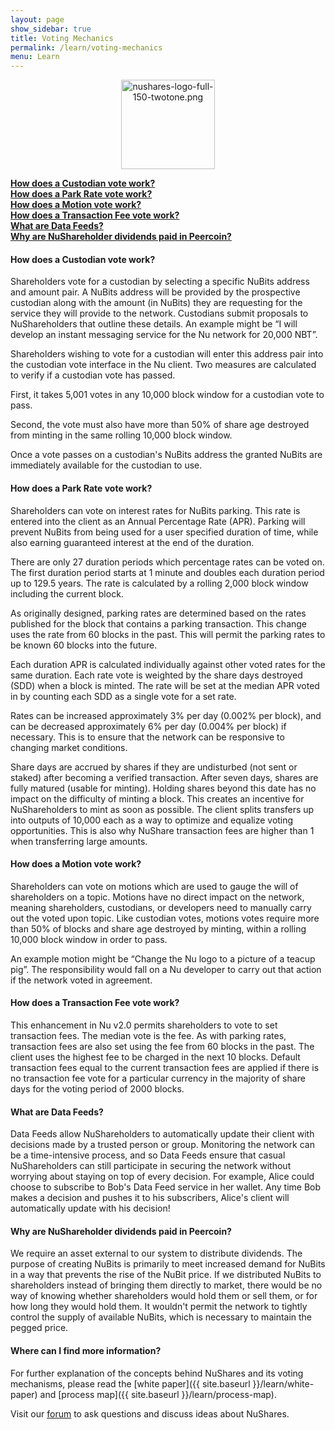 ```yaml
---
layout: page
show_sidebar: true
title: Voting Mechanics
permalink: /learn/voting-mechanics
menu: Learn
---
```

<center><img src="{{ site.url }}{{ site.baseurl }}/assets/nushares-logo-full-150-twotone.png" width="150" height="143" alt="nushares-logo-full-150-twotone.png" /></center>

[**How does a Custodian vote work?**](#how-does-a-custodian-vote-work)  
[**How does a Park Rate vote work?**](#how-does-a-park-rate-vote-work)  
[**How does a Motion vote work?**](#how-does-a-motion-vote-work)  
[**How does a Transaction Fee vote work?**](#how-does-a-transaction-fee-vote-work)  
[**What are Data Feeds?**](#what-are-data-feeds)  
[**Why are NuShareholder dividends paid in Peercoin?**](#why-are-nushareholder-dividends-paid-in-peercoin)  

#### How does a Custodian vote work?

Shareholders vote for a custodian by selecting a specific NuBits address and amount pair. A NuBits address will be provided by the prospective custodian along with the amount (in NuBits) they are requesting for the service they will provide to the network. Custodians submit proposals to NuShareholders that outline these details. An example might be “I will develop an instant messaging service for the Nu network for 20,000 NBT”.

Shareholders wishing to vote for a custodian will enter this address pair into the custodian vote interface in the Nu client. Two measures are calculated to verify if a custodian vote has passed.

First, it takes 5,001 votes in any 10,000 block window for a custodian vote to pass.

Second, the vote must also have more than 50% of share age destroyed from minting in the same rolling 10,000 block window.

Once a vote passes on a custodian's NuBits address the granted NuBits are immediately available for the custodian to use.


#### How does a Park Rate vote work?

Shareholders can vote on interest rates for NuBits parking. This rate is entered into the client as an Annual Percentage Rate (APR). Parking will prevent NuBits from being used for a user specified duration of time, while also earning guaranteed interest at the end of the duration.

There are only 27 duration periods which percentage rates can be voted on. The first duration period starts at 1 minute and doubles each duration period up to 129.5 years. The rate is calculated by a rolling 2,000 block window including the current block.

As originally designed, parking rates are determined based on the rates published for the block that contains a parking transaction. This change uses the rate from 60 blocks in the past. This will permit the parking rates to be known 60 blocks into the future.

Each duration APR is calculated individually against other voted rates for the same duration. Each rate vote is weighted by the share days destroyed (SDD) when a block is minted. The rate will be set at the median APR voted in by counting each SDD as a single vote for a set rate.

Rates can be increased approximately 3% per day (0.002% per block), and can be decreased approximately 6% per day (0.004% per block) if necessary. This is to ensure that the network can be responsive to changing market conditions.

Share days are accrued by shares if they are undisturbed (not sent or staked) after becoming a verified transaction. After seven days, shares are fully matured (usable for minting). Holding shares beyond this date has no impact on the difficulty of minting a block. This creates an incentive for NuShareholders to mint as soon as possible. The client splits transfers up into outputs of 10,000 each as a way to optimize and equalize voting opportunities. This is also why NuShare transaction fees are higher than 1 when transferring large amounts.

#### How does a Motion vote work?

Shareholders can vote on motions which are used to gauge the will of shareholders on a topic. Motions have no direct impact on the network, meaning shareholders, custodians, or developers need to manually carry out the voted upon topic. Like custodian votes, motions votes require more than 50% of blocks and share age destroyed by minting, within a rolling 10,000 block window in order to pass.

An example motion might be “Change the Nu logo to a picture of a teacup pig”. The responsibility would fall on a Nu developer to carry out that action if the network voted in agreement.


#### How does a Transaction Fee vote work?

This enhancement in Nu v2.0 permits shareholders to vote to set transaction fees. The median vote is the fee. As with parking rates, transaction fees are also set using the fee from 60 blocks in the past. The client uses the highest fee to be charged in the next 10 blocks. Default transaction fees equal to the current transaction fees are applied if there is no transaction fee vote for a particular currency in the majority of share days for the voting period of 2000 blocks.

#### What are Data Feeds?

Data Feeds allow NuShareholders to automatically update their client with decisions made by a trusted person or group. Monitoring the network can be a time-intensive process, and so Data Feeds ensure that casual NuShareholders can still participate in securing the network without worrying about staying on top of every decision. For example, Alice could choose to subscribe to Bob's Data Feed service in her wallet. Any time Bob makes a decision and pushes it to his subscribers, Alice's client will automatically update with his decision!

#### Why are NuShareholder dividends paid in Peercoin?

We require an asset external to our system to distribute dividends. The purpose of creating NuBits is primarily to meet increased demand for NuBits in a way that prevents the rise of the NuBit price. If we distributed NuBits to shareholders instead of bringing them directly to market, there would be no way of knowing whether shareholders would hold them or sell them, or for how long they would hold them. It wouldn't permit the network to tightly control the supply of available NuBits, which is necessary to maintain the pegged price.


#### Where can I find more information?

For further explanation of the concepts behind NuShares and its voting mechanisms, please read the [white paper]({{ site.baseurl }}/learn/white-paper) and [process map]({{ site.baseurl }}/learn/process-map).

Visit our [forum](http://discuss.nubits.com) to ask questions and discuss ideas about NuShares.
